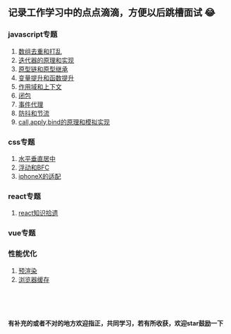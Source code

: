 ## 记录工作学习中的点点滴滴，方便以后跳槽面试 :joy:

### javascript专题
1. [数组去重和打乱](https://github.com/xujie-phper/huge-skills-summary/issues/1)
2. [迭代器的原理和实现](https://github.com/xujie-phper/huge-skills-summary/issues/2)
3. [原型链和原型继承](https://github.com/xujie-phper/huge-skills-summary/issues/3)
4. [变量提升和函数提升](https://github.com/xujie-phper/huge-skills-summary/issues/4)
5. [作用域和上下文](https://github.com/xujie-phper/huge-skills-summary/issues/5)
6. [闭包](https://github.com/xujie-phper/huge-skills-summary/issues/6)
7. [事件代理](https://github.com/xujie-phper/huge-skills-summary/issues/7)
8. [防抖和节流](https://github.com/xujie-phper/huge-skills-summary/issues/9)
9. [call,apply,bind的原理和模拟实现](https://github.com/xujie-phper/huge-skills-summary/issues/11)

### css专题
1. [水平垂直居中](https://github.com/xujie-phper/huge-skills-summary/issues/8)
2. [浮动和BFC](https://github.com/xujie-phper/huge-skills-summary/issues/10)
3. [iphoneX的适配](https://github.com/xujie-phper/huge-skills-summary/issues/12)

### react专题
1. [react知识拾遗](https://github.com/xujie-phper/huge-skills-summary/issues/15)

### vue专题


### 性能优化
1. [预渲染](https://github.com/xujie-phper/huge-skills-summary/issues/13)
2. [浏览器缓存](https://github.com/xujie-phper/huge-skills-summary/issues/14)


<br />
<br />
<br />

**有补充的或者不对的地方欢迎指正，共同学习，若有所收获，欢迎star鼓励一下**

